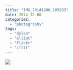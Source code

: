 ```yaml
---
title: "IMG_20141206_105933"
date: 2014-12-06
categories: 
  - "photography"
tags: 
  - "dylan"
  - "elliot"
  - "flickr"
  - "ifttt"
---
```


![](https://farm8.staticflickr.com/7569/15338703394_9595c51fc0_b.jpg)
